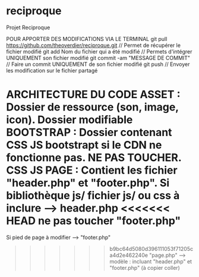 # reciproque
Projet Reciproque

POUR APPORTER DES MODIFICATIONS VIA LE TERMINAL
git pull https://github.com/theoverdier/reciproque.git // Permet de récupérer le fichier modifié
git add Nom du fichier qui a été modifié // Permets d'intégrer UNIQUEMENT son fichier modifié
git commit -am "MESSAGE DE COMMIT" // Faire un commit UNIQUEMENT de son fichier modifié
git push // Envoyer les modification sur le fichier partagé

ARCHITECTURE DU CODE
ASSET : Dossier de ressource (son, image, icon). Dossier modifiable
BOOTSTRAP : Dossier contenant CSS JS bootstrapt si le CDN ne fonctionne pas. NE PAS TOUCHER.
CSS
JS
PAGE : Contient les fichier "header.php" et "footer.php". Si bibliothèque js/ fichier js/ ou css à inclure --> header.php
<<<<<<< HEAD
ne pas toucher "footer.php"
=======
Si pied de page à modifier --> "footer.php"
>>>>>>> b9bc64d5080d396111053f71205ca4d2e462240e
"page.php" --> modèle : incluant "header.php" et "footer.php" (à copier coller)

